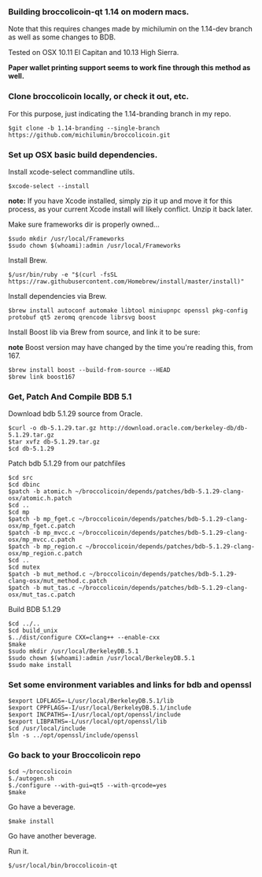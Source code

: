### Building broccolicoin-qt 1.14 on modern macs. ###

Note that this requires changes made by michilumin on the 1.14-dev branch as well as some changes to BDB.

Tested on OSX 10.11 El Capitan and 10.13 High Sierra.

**Paper wallet printing support seems to work fine through this method as well.**

### Clone broccolicoin locally, or check it out, etc. ###

For this purpose, just indicating the 1.14-branding branch in my repo.

	$git clone -b 1.14-branding --single-branch https://github.com/michilumin/broccolicoin.git

### Set up OSX basic build dependencies. ##

Install xcode-select commandline utils.

    $xcode-select --install

**note:** If you have Xcode installed, simply zip it up and move it for this process, as your current Xcode install will likely conflict. Unzip it back later.

Make sure frameworks dir is properly owned...

    $sudo mkdir /usr/local/Frameworks
    $sudo chown $(whoami):admin /usr/local/Frameworks

Install Brew.

    $/usr/bin/ruby -e "$(curl -fsSL https://raw.githubusercontent.com/Homebrew/install/master/install)"

Install dependencies via Brew.

    $brew install autoconf automake libtool miniupnpc openssl pkg-config protobuf qt5 zeromq qrencode librsvg boost

Install Boost lib via Brew from source, and link it to be sure:

**note** Boost version may have changed by the time you're reading this, from 167.

    $brew install boost --build-from-source --HEAD
    $brew link boost167

### Get, Patch And Compile BDB 5.1 ###

Download bdb 5.1.29 source from Oracle.

    $curl -o db-5.1.29.tar.gz http://download.oracle.com/berkeley-db/db-5.1.29.tar.gz
    $tar xvfz db-5.1.29.tar.gz
    $cd db-5.1.29

Patch bdb 5.1.29 from our patchfiles

    $cd src
    $cd dbinc
    $patch -b atomic.h ~/broccolicoin/depends/patches/bdb-5.1.29-clang-osx/atomic.h.patch
    $cd ..
    $cd mp
    $patch -b mp_fget.c ~/broccolicoin/depends/patches/bdb-5.1.29-clang-osx/mp_fget.c.patch
    $patch -b mp_mvcc.c ~/broccolicoin/depends/patches/bdb-5.1.29-clang-osx/mp_mvcc.c.patch
    $patch -b mp_region.c ~/broccolicoin/depends/patches/bdb-5.1.29-clang-osx/mp_region.c.patch
    $cd ..
    $cd mutex
    $patch -b mut_method.c ~/broccolicoin/depends/patches/bdb-5.1.29-clang-osx/mut_method.c.patch
    $patch -b mut_tas.c ~/broccolicoin/depends/patches/bdb-5.1.29-clang-osx/mut_tas.c.patch

Build BDB 5.1.29

    $cd ../.. 
    $cd build_unix
    $../dist/configure CXX=clang++ --enable-cxx
    $make
    $sudo mkdir /usr/local/BerkeleyDB.5.1
    $sudo chown $(whoami):admin /usr/local/BerkeleyDB.5.1
    $sudo make install

### Set some environment variables and links for bdb and openssl ###

    $export LDFLAGS=-L/usr/local/BerkeleyDB.5.1/lib
    $export CPPFLAGS=-I/usr/local/BerkeleyDB.5.1/include
    $export INCPATHS=-I/usr/local/opt/openssl/include
    $export LIBPATHS=-L/usr/local/opt/openssl/lib
    $cd /usr/local/include 
    $ln -s ../opt/openssl/include/openssl 

### Go back to your Broccolicoin repo ###

    $cd ~/broccolicoin
    $./autogen.sh
    $./configure --with-gui=qt5 --with-qrcode=yes
    $make

Go have a beverage.

    $make install

Go have another beverage.

Run it.

	$/usr/local/bin/broccolicoin-qt





